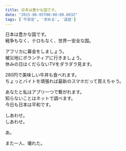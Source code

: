 ```yaml
---
title: 日本は豊かな国です。
date: "2015-06-05T00:00:00.003Z"
tags: ['不安定', '求める', '退屈']
---
```


日本は豊かな国です。  
戦争もなく、テロもなく、世界一安全な国。

アフリカに募金をしましょう。  
被災地にボランティアに行きましょう。  
休みの日はくだらないTVをダラダラ見ます。

280円で美味しい牛丼も食べれます。  
ちょっとバイトを頑張れば最新のスマホだって買えちゃう。

あなたと私はアプリ一つで繋がれます。  
知らないことはネットで調べます。  
今日も日本は平和です。  

しあわせ。  
しあわせ。

あ。

また一人、壊れた。
